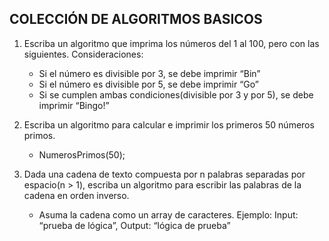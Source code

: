 ## COLECCIÓN DE ALGORITMOS BASICOS

1. Escriba un algoritmo que imprima los números del 1 al 100, pero con las siguientes. Consideraciones:
   - Si el número es divisible por 3, se debe imprimir “Bin”
   - Si el número es divisible por 5, se debe imprimir “Go”
   - Si se cumplen ambas condiciones(divisible por 3 y por 5), se debe imprimir  “Bingo!”
   
2. Escriba un algoritmo para calcular e imprimir los primeros 50 números primos.
   - NumerosPrimos(50);
   
3. Dada una cadena de texto compuesta por n palabras separadas por espacio(n > 1), escriba un algoritmo para escribir las palabras de la cadena en orden inverso.
   - Asuma la cadena como un array de caracteres. Ejemplo: Input: “prueba de lógica”, Output: “lógica de prueba”
